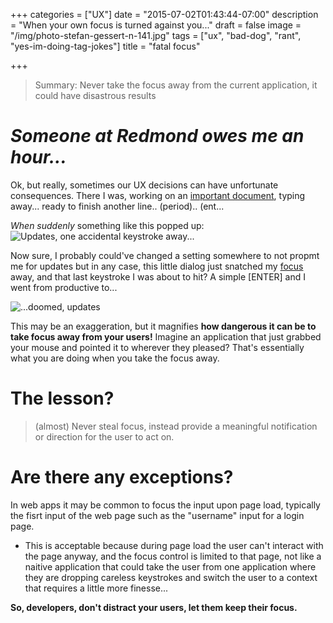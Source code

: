 +++
categories = ["UX"]
date = "2015-07-02T01:43:44-07:00"
description = "When your own focus is turned against you..."
draft = false
image = "/img/photo-stefan-gessert-n-141.jpg"
tags = ["ux", "bad-dog", "rant", "yes-im-doing-tag-jokes"]
title = "fatal focus"

+++

> Summary: Never take the focus away from the current application, it could have disastrous results

# *Someone at Redmond owes me an hour...*

Ok, but really, sometimes our UX decisions can have unfortunate consequences.  There I was, working on an [important document](/resume/), typing away... ready to finish another line.. (period).. (ent...

*When suddenly* something like this popped up:
![Updates, one accidental keystroke away...](/img/updates_yey.png)

Now sure, I probably could've changed a setting somewhere to not propmt me for updates but in any case, this little dialog just snatched my [focus]( https://en.wikipedia.org/wiki/Focus_(computing) ) away, and that last keystroke I was about to hit? A simple [ENTER] and I went from productive to...

![...doomed, updates](/img/updates_doomed.png)

This may be an exaggeration, but it magnifies **how dangerous it can be to take focus away from your users!**  Imagine an application that just grabbed your mouse and pointed it to wherever they pleased?  That's essentially what you are doing when you take the focus away.

# The lesson? 
> (almost) Never steal focus, instead provide a meaningful notification or direction for the user to act on.

# Are there any exceptions?

In web apps it may be common to focus the input upon page load, typically the fisrt input of the web page such as the "username" input for a login page.
  
- This is acceptable because during page load the user can't interact with the page anyway, and the focus control is limited to that page, not like a naitive application that could take the user from one application where they are dropping careless keystrokes and switch the user to a context that requires a little more finesse...

**So, developers, don't distract your users, let them keep their focus.**